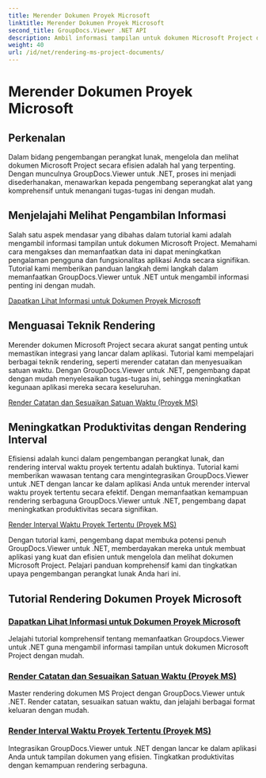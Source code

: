 ```yaml
---
title: Merender Dokumen Proyek Microsoft
linktitle: Merender Dokumen Proyek Microsoft
second_title: GroupDocs.Viewer .NET API
description: Ambil informasi tampilan untuk dokumen Microsoft Project dengan mudah dengan GroupDocs.Viewer untuk .NET. Tingkatkan produktivitas dengan kemampuan rendering serbaguna.
weight: 40
url: /id/net/rendering-ms-project-documents/
---
```


# Merender Dokumen Proyek Microsoft

## Perkenalan

Dalam bidang pengembangan perangkat lunak, mengelola dan melihat dokumen Microsoft Project secara efisien adalah hal yang terpenting. Dengan munculnya GroupDocs.Viewer untuk .NET, proses ini menjadi disederhanakan, menawarkan kepada pengembang seperangkat alat yang komprehensif untuk menangani tugas-tugas ini dengan mudah.

## Menjelajahi Melihat Pengambilan Informasi
Salah satu aspek mendasar yang dibahas dalam tutorial kami adalah mengambil informasi tampilan untuk dokumen Microsoft Project. Memahami cara mengakses dan memanfaatkan data ini dapat meningkatkan pengalaman pengguna dan fungsionalitas aplikasi Anda secara signifikan. Tutorial kami memberikan panduan langkah demi langkah dalam memanfaatkan GroupDocs.Viewer untuk .NET untuk mengambil informasi penting ini dengan mudah.

[Dapatkan Lihat Informasi untuk Dokumen Proyek Microsoft](./get-view-info-ms-project/)

## Menguasai Teknik Rendering
Merender dokumen Microsoft Project secara akurat sangat penting untuk memastikan integrasi yang lancar dalam aplikasi. Tutorial kami mempelajari berbagai teknik rendering, seperti merender catatan dan menyesuaikan satuan waktu. Dengan GroupDocs.Viewer untuk .NET, pengembang dapat dengan mudah menyelesaikan tugas-tugas ini, sehingga meningkatkan kegunaan aplikasi mereka secara keseluruhan.

[Render Catatan dan Sesuaikan Satuan Waktu (Proyek MS)](./render-notes-and-adjust-time-ms-project/)

## Meningkatkan Produktivitas dengan Rendering Interval
Efisiensi adalah kunci dalam pengembangan perangkat lunak, dan rendering interval waktu proyek tertentu adalah buktinya. Tutorial kami memberikan wawasan tentang cara mengintegrasikan GroupDocs.Viewer untuk .NET dengan lancar ke dalam aplikasi Anda untuk merender interval waktu proyek tertentu secara efektif. Dengan memanfaatkan kemampuan rendering serbaguna GroupDocs.Viewer untuk .NET, pengembang dapat meningkatkan produktivitas secara signifikan.

[Render Interval Waktu Proyek Tertentu (Proyek MS)](./render-project-time-interval-ms-project/)

Dengan tutorial kami, pengembang dapat membuka potensi penuh GroupDocs.Viewer untuk .NET, memberdayakan mereka untuk membuat aplikasi yang kuat dan efisien untuk mengelola dan melihat dokumen Microsoft Project. Pelajari panduan komprehensif kami dan tingkatkan upaya pengembangan perangkat lunak Anda hari ini.
## Tutorial Rendering Dokumen Proyek Microsoft
### [Dapatkan Lihat Informasi untuk Dokumen Proyek Microsoft](./get-view-info-ms-project/)
Jelajahi tutorial komprehensif tentang memanfaatkan Groupdocs.Viewer untuk .NET guna mengambil informasi tampilan untuk dokumen Microsoft Project dengan mudah.
### [Render Catatan dan Sesuaikan Satuan Waktu (Proyek MS)](./render-notes-and-adjust-time-ms-project/)
Master rendering dokumen MS Project dengan GroupDocs.Viewer untuk .NET. Render catatan, sesuaikan satuan waktu, dan jelajahi berbagai format keluaran dengan mudah.
### [Render Interval Waktu Proyek Tertentu (Proyek MS)](./render-project-time-interval-ms-project/)
Integrasikan GroupDocs.Viewer untuk .NET dengan lancar ke dalam aplikasi Anda untuk tampilan dokumen yang efisien. Tingkatkan produktivitas dengan kemampuan rendering serbaguna.